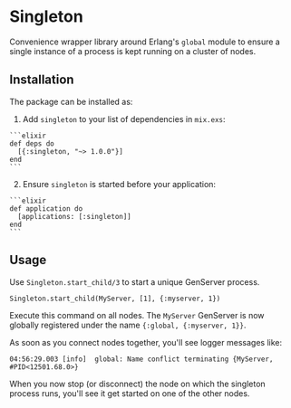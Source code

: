 # Singleton

Convenience wrapper library around Erlang's `global` module to ensure
a single instance of a process is kept running on a cluster of nodes.


## Installation

The package can be installed as:

  1. Add `singleton` to your list of dependencies in `mix.exs`:

    ```elixir
    def deps do
      [{:singleton, "~> 1.0.0"}]
    end
    ```

  2. Ensure `singleton` is started before your application:

    ```elixir
    def application do
      [applications: [:singleton]]
    end
    ```

## Usage

Use `Singleton.start_child/3` to start a unique GenServer process.

    Singleton.start_child(MyServer, [1], {:myserver, 1})

Execute this command on all nodes. The `MyServer` GenServer is now
globally registered under the name `{:global, {:myserver, 1}}`.

As soon as you connect nodes together, you'll see logger messages
like:

    04:56:29.003 [info]  global: Name conflict terminating {MyServer, #PID<12501.68.0>}

When you now stop (or disconnect) the node on which the singleton
process runs, you'll see it get started on one of the other nodes.
